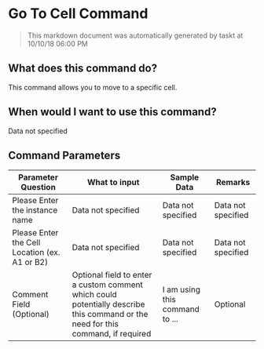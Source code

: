 <!--TITLE: Go To Cell Command -->
<!-- SUBTITLE: a command in the Excel Commands group -->
# Go To Cell Command


> This markdown document was automatically generated by taskt at 10/10/18 06:00 PM


## What does this command do?
This command allows you to move to a specific cell.


## When would I want to use this command?
Data not specified


## Command Parameters
| Parameter Question   	| What to input  	|  Sample Data 	| Remarks  	|
| ---                    | ---               | ---           | ---       |
|Please Enter the instance name|Data not specified|Data not specified|Data not specified|
|Please Enter the Cell Location (ex. A1 or B2)|Data not specified|Data not specified|Data not specified|
|Comment Field (Optional)|Optional field to enter a custom comment which could potentially describe this command or the need for this command, if required|I am using this command to ...|Optional|


